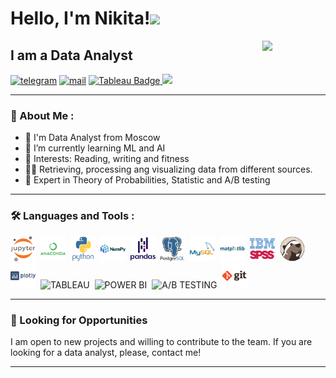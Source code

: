<h1>Hello, I'm Nikita!<img src="https://media.giphy.com/media/hvRJCLFzcasrR4ia7z/giphy.gif" width="30px"/>
</h1>    </h1>
<img align="right" src="https://autismclassroomresources.com/wp-content/uploads/2013/10/My-Post-4-1024x1024.jpg" width="20%"/>

## I am a Data Analyst

[![telegram](https://img.shields.io/static/v1?style=flat-square&message=telegram&color=26A5E4&logo=Telegram&logoColor=FFFFFF&label=)](https://t.me/nikshestakov)
[![mail](https://img.shields.io/badge/gmail-c14438?style=flat-square&message=gmail&logo=Gmail&logoColor=white&link=mailto:dmatasoff@gmail.com)](mailto:nikitagsxr666@gmail.com)
<a href="https://public.tableau.com/app/profile/nikita.shestakov/vizzes">
    <img src="https://img.shields.io/badge/Tableau-white?style=for-the-badge&logo=tableau&logoColor=blue%22%20alt=" alt="Tableau Badge" width="75"/>
  </a>
<a href="https://hh.ru/resume/23b6bd3aff0d042af80039ed1f4b357146626f">
    <img src="https://upload.wikimedia.org/wikipedia/commons/7/79/HeadHunter_logo.png" width="25"/>
  </a>

---
### 📌 About Me :

- 🧠 I'm Data Analyst from Moscow
- 🌱 I’m currently learning ML and AI
- 🎨 Interests: Reading, writing and fitness
- :man_technologist: Retrieving, processing ang visualizing data from different sources.
- :game_die: Expert in Theory of Probabilities, Statistic and A/B testing
 
---
### :hammer_and_wrench: Languages and Tools :
  
<div>
  <img src="https://github.com/devicons/devicon/blob/master/icons/jupyter/jupyter-original-wordmark.svg" title="Jupiter" alt="Jupiter" width="40" height="40"/>&nbsp;
  <img src="https://github.com/devicons/devicon/blob/master/icons/anaconda/anaconda-original-wordmark.svg" title="Anaconda" alt="Anaconda" width="40" height="40"/>&nbsp;
  <img src="https://github.com/devicons/devicon/blob/master/icons/python/python-original-wordmark.svg" title="Python" alt="Python" width="40" height="40"/>&nbsp;
  <img src="https://github.com/devicons/devicon/blob/master/icons/numpy/numpy-original-wordmark.svg" title="Numpy" alt="Numpy" width="40" height="40"/>&nbsp;
  <img src="https://github.com/devicons/devicon/blob/master/icons/pandas/pandas-original-wordmark.svg" title="Pandas" alt="Pandas" width="40" height="40"/>&nbsp;
  <img src="https://github.com/devicons/devicon/blob/master/icons/postgresql/postgresql-original-wordmark.svg" title="PostgreSQL" alt="PostgreSQL" width="40" height="40"/>&nbsp;
  <img src="https://github.com/devicons/devicon/blob/master/icons/mysql/mysql-original-wordmark.svg"  title="MySQL" alt="MySQL" width="40" height="40"/>&nbsp;
  <img src="https://github.com/devicons/devicon/blob/master/icons/matplotlib/matplotlib-original-wordmark.svg"  title="matplotlib" alt="matplotlib" width="40" height="40"/>&nbsp;
  <img src="https://github.com/devicons/devicon/blob/master/icons/spss/spss-original.svg"  title="SPSS" alt="SPSS" width="40" height="40"/>&nbsp;
  <img src="https://github.com/devicons/devicon/blob/master/icons/dbeaver/dbeaver-original.svg"  title="dbeaver" alt="dbeaver" width="40" height="40"/>&nbsp;
  <img src="https://github.com/devicons/devicon/blob/master/icons/plotly/plotly-original-wordmark.svg"  title="plotly" alt="plotly" width="40" height="40"/>&nbsp;
  <img src="https://camo.githubusercontent.com/066aec674b7333eb71c66834539654fe62262a420f83b68c6e6f39a5da311a1f/68747470733a2f2f696d672e736869656c64732e696f2f62616467652f5461626c6561752d77686974653f7374796c653d666f722d7468652d6261646765266c6f676f3d7461626c656175266c6f676f436f6c6f723d626c7565253232253230616c743d"  title="TABLEAU" alt="TABLEAU" width="80" height="40"/>&nbsp;
 <img src="https://img.shields.io/badge/Power%20bi-white?style=for-the-badge&logo=power%20bi&logoColor=blue%22%20alt="  title="POWER BI" alt="POWER BI" width="80" height="40"/>&nbsp;
 <img src="https://img.shields.io/badge/A/B%20testing%20-white?style=for-the-badge&logo=A/B%20testing%t%20bi&logoColor=blue%22%20alt="  title="A/B TESTING" alt="A/B TESTING" width="80" height="40"/>&nbsp;   
 <img src="https://github.com/devicons/devicon/blob/master/icons/git/git-original-wordmark.svg" title="Git" **alt="Git" width="40" height="40"/></div>
 
---
### 🚀 Looking for Opportunities
I am open to new projects and willing to contribute to the team. If you are looking for a data analyst, please, contact me!

---
